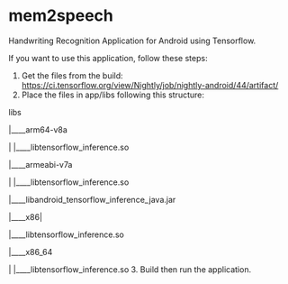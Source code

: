 # mem2speech
Handwriting Recognition Application for Android using Tensorflow.

If you want to use this application, follow these steps:
1. Get the files from the build: https://ci.tensorflow.org/view/Nightly/job/nightly-android/44/artifact/
2. Place the files in app/libs following this structure:

libs

|____arm64-v8a

| |____libtensorflow_inference.so

|____armeabi-v7a

| |____libtensorflow_inference.so

|____libandroid_tensorflow_inference_java.jar

|____x86| 

|____libtensorflow_inference.so

|____x86_64

| |____libtensorflow_inference.so
3. Build then run the application.
